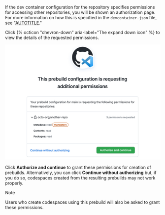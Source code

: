    If the dev container configuration for the repository specifies permissions for accessing other repositories, you will be shown an authorization page. For more information on how this is specified in the `devcontainer.json` file, see "[AUTOTITLE](/codespaces/managing-your-codespaces/managing-repository-access-for-your-codespaces)."

   Click {% octicon "chevron-down" aria-label="The expand down icon" %} to view the details of the requested permissions.

   ![Screenshot of an authorization page for a prebuild configuration. Three permissions are listed in this request.](/assets/images/help/codespaces/prebuild-authorization-page.png)

   Click **Authorize and continue** to grant these permissions for creation of prebuilds. Alternatively, you can click **Continue without authorizing** but, if you do so, codespaces created from the resulting prebuilds may not work properly.

   > [!NOTE]
   > Users who create codespaces using this prebuild will also be asked to grant these permissions.
